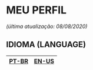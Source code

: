 # MEU PERFIL
*(última atualização: 08/08/2020)*

## IDIOMA (LANGUAGE)
| [PT-BR](https://github.com/monambike/monambike/blob/master/pt-BR.md) | [EN-US](https://github.com/monambike/monambike/blob/master/en-US.md) |
|-|-|
